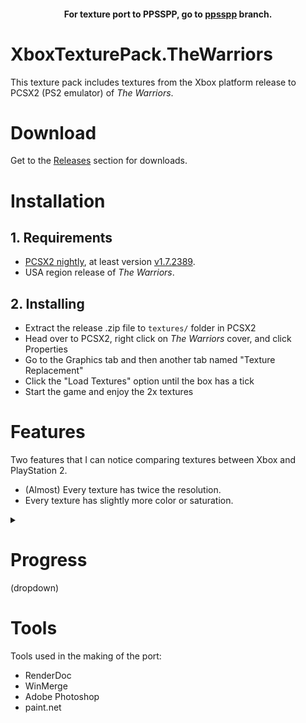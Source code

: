 #### <p align="center">For texture port to PPSSPP, go to [ppsspp](https://github.com/Blakeline/XboxTexturePack.TheWarriors/tree/ppsspp) branch.</p>

# XboxTexturePack.TheWarriors
This texture pack includes textures from the Xbox platform release to PCSX2 (PS2 emulator) of *The Warriors*.

# Download
Get to the [Releases](https://github.com/Blakeline/XboxTexturePack.TheWarriors/releases/tag/release) section for downloads.

# Installation
## 1. Requirements
* [PCSX2 nightly](https://pcsx2.net/downloads/#:~:text=Nightly%20Releases,-There), at least version [v1.7.2389](https://github.com/PCSX2/pcsx2/releases/tag/v1.7.2389).
* USA region release of *The Warriors*.

## 2. Installing
* Extract the release .zip file to `textures/` folder in PCSX2
* Head over to PCSX2, right click on *The Warriors* cover, and click Properties
* Go to the Graphics tab and then another tab named "Texture Replacement"
* Click the "Load Textures" option until the box has a tick
* Start the game and enjoy the 2x textures

# Features
Two features that I can notice comparing textures between Xbox and PlayStation 2.
* (Almost) Every texture has twice the resolution.
* Every texture has slightly more color or saturation.

<details>
<summary><h1>Progress</h1> (dropdown)</summary>
<table>
<thead>
  <tr>
    <th>Level</th>
    <th>Progress</th>
  </tr>
</thead>
<tbody>
  <tr>
    <td>New Blood</td>
    <td>Complete<br></td>
  </tr>
  <tr>
    <td>Real Live Bunch</td>
    <td>Complete</td>
  </tr>
  <tr>
    <td>Payback</td>
    <td>Complete</td>
  </tr>
  <tr>
    <td>Hangout</td>
    <td>Complete</td>
  </tr>
  <tr>
    <td>Blackout</td>
    <td>Complete</td>
  </tr>
  <tr>
    <td>Real Heavy Rep</td>
    <td>Complete</td>
  </tr>
  <tr>
    <td>Writer's Block</td>
    <td>Complete</td>
  </tr>
  <tr>
    <td>Adios Amigo</td>
    <td>Complete</td>
  </tr>
  <tr>
    <td>Encore</td>
    <td>Complete</td>
  </tr>
  <tr>
    <td>Payin' the Cost</td>
    <td>-</td>
  </tr>
  <tr>
    <td>Destroyed</td>
    <td>-</td>
  </tr>
  <tr>
    <td>Boys in Blue</td>
    <td>-</td>
  </tr>
  <tr>
    <td>Set Up</td>
    <td>-</td>
  </tr>
  <tr>
    <td>All-City</td>
    <td>-</td>
  </tr>
  <tr>
    <td>Desperate Dudes</td>
    <td>-</td>
  </tr>
  <tr>
    <td>No Permits, No Parley</td>
    <td>-</td>
  </tr>
  <tr>
    <td>Home Run</td>
    <td>-</td>
  </tr>
  <tr>
    <td>Friendly Faces</td>
    <td>-</td>
  </tr>
  <tr>
    <td>Come out to Play</td>
    <td>-</td>
  </tr>
  <tr>
    <td>Armies of the Night</td>
    <td>-</td>
  </tr>
  <tr>
    <td>Roots</td>
    <td>-</td>
  </tr>
  <tr>
    <td>The Best</td>
    <td>-</td>
  </tr>
  <tr>
    <td>Heavy Muscle</td>
    <td>-</td>
  </tr>
  <tr>
    <td>Scout's Honor</td>
    <td>-</td>
  </tr>
  <tr>
    <td>Sharp Dressed Man</td>
    <td>-</td>
  </tr>
  <tr>
    <td>Fight Pen</td>
    <td>-</td>
  </tr>
  <tr>
    <td>Warrior Turf</td>
    <td>-</td>
  </tr>
  <tr>
    <td>The Rotunda</td>
    <td>-</td>
  </tr>
  <tr>
    <td>Red Devil</td>
    <td>-</td>
  </tr>
  <tr>
    <td>Courtyard</td>
    <td>-</td>
  </tr>
  <tr>
    <td>Gunhill Road</td>
    <td>-</td>
  </tr>
  <tr>
    <td>Shaolin Temple</td>
    <td>-</td>
  </tr>
  <tr>
    <td>Club 45</td>
    <td>-</td>
  </tr>
  <tr>
    <td>Bensonhurst</td>
    <td>-</td>
  </tr>
  <tr>
    <td>Coney Drag</td>
    <td>-</td>
  </tr>
  <tr>
    <td>Swimming Pool</td>
    <td>-</td>
  </tr>
  <tr>
    <td>Subway Platform</td>
    <td>-</td>
  </tr>
  <tr>
    <td>The Shack</td>
    <td>-</td>
  </tr>
  <tr>
    <td>Tenement Rooftop</td>
    <td>-</td>
  </tr>
  <tr>
    <td>Tack's Warehouse</td>
    <td>-</td>
  </tr>
  <tr>
    <td>The Graveyard</td>
    <td>-</td>
  </tr>
  <tr>
    <td>The Bridge</td>
    <td>-</td>
  </tr>
  <tr>
    <td>The Orphanage</td>
    <td>-</td>
  </tr>
  <tr>
    <td>Wrecked Apts</td>
    <td>-</td>
  </tr>
  <tr>
    <td>Subway Bathroom</td>
    <td>-</td>
  </tr>
  <tr>
    <td>Stripes and Solids</td>
    <td>-</td>
  </tr>
  <tr>
    <td>Coney Amusement</td>
    <td>-</td>
  </tr>
  <tr>
    <td>The Park</td>
    <td>-</td>
  </tr>
  <tr>
    <td>The Old Junkyard</td>
    <td>-</td>
  </tr>
  <tr>
    <td>Masoleum Hill</td>
    <td>-</td>
  </tr>
  <tr>
    <td>Tremont</td>
    <td>-</td>
  </tr>
</tbody>
</table>
</details>

# Tools
Tools used in the making of the port:
* RenderDoc
* WinMerge
* Adobe Photoshop
* paint.net
